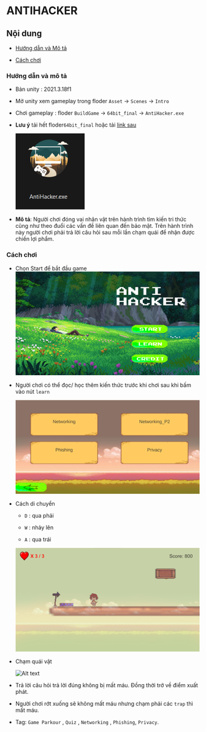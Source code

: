 # ANTIHACKER

## Nội dung 

- [Hướng dẫn và Mô tả]()

- [Cách chơi]()


### Hướng dẫn và mô tả

- Bản unity : 2021.3.18f1

- Mở unity xem gameplay trong floder `Asset` -> `Scenes` -> `Intro` 

- Chơi gameplay : floder `BuildGame` -> `64bit_final` -> `AntiHacker.exe` 

- **Lưu ý** tải hết floder`64bit_final` hoặc tải [link sau](https://drive.google.com/drive/folders/1YHb0qo0mR4W_RTG5Uosd_BkD5128nd1F) 

    ![Alt text](Report/gamelogo.png)

- **Mô tả**: Người chơi đóng vai nhân vật trên hành trình tìm kiến tri thức cũng như theo đuổi các vấn đề liên quan đến bảo mật. Trên hành trình này người chơi phải trả lời câu hỏi sau mỗi lần chạm quái để nhận được chiến lợi phẩm.
### Cách chơi 

- Chọn Start để bắt đầu game
    ![Alt text](Report/image.png)


- Người chơi có thể đọc/ học thêm kiến thức trước khi chơi sau khi bấm vào nút `learn`

    ![Alt text](Report/learn.png)

- Cách di chuyển
    
    - `D` : qua phải 

    - `W` : nhảy lên 

    - `A` : qua trái

    ![Alt text](Report/image-1.png)

- Chạm quái vật 

    ![Alt text](Report/demo.gif)

    

- Trả lời câu hỏi trả lời đúng không bị mất máu. Đồng thời trở về điểm xuất phát.

- Người chơi rớt xuống sẽ không mất máu nhưng chạm phải các `trap` thì mất máu.


- Tag: `Game Parkour` , `Quiz` , `Networking` , `Phishing`, `Privacy`.


